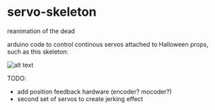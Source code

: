 # servo-skeleton

reanimation of the dead

arduino code to control continous servos attached to Halloween props, such as this skeleton:

![alt text](https://raw.githubusercontent.com/paidforby/servo-skeleton/master/skeleton.jpg "spooky-servo-skeleton")

TODO:
* add position feedback hardware (encoder? mocoder?) 
* second set of servos to create jerking effect
